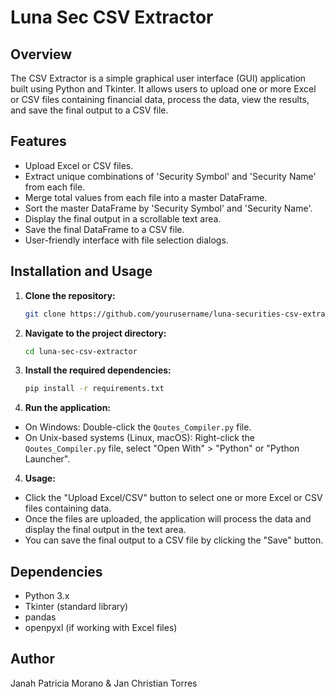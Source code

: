 # Luna Sec CSV Extractor

## Overview
The CSV Extractor is a simple graphical user interface (GUI) application built using Python and Tkinter. It allows users to upload one or more Excel or CSV files containing financial data, process the data, view the results, and save the final output to a CSV file.

## Features
- Upload Excel or CSV files.
- Extract unique combinations of 'Security Symbol' and 'Security Name' from each file.
- Merge total values from each file into a master DataFrame.
- Sort the master DataFrame by 'Security Symbol' and 'Security Name'.
- Display the final output in a scrollable text area.
- Save the final DataFrame to a CSV file.
- User-friendly interface with file selection dialogs.

## Installation and Usage
1. **Clone the repository:**
   ```bash
   git clone https://github.com/yourusername/luna-securities-csv-extractor.git
2. **Navigate to the project directory:**
   ```bash
   cd luna-sec-csv-extractor

3. **Install the required dependencies:**
   ```bash
   pip install -r requirements.txt

3. **Run the application:**
- On Windows: Double-click the `Qoutes_Compiler.py` file.
- On Unix-based systems (Linux, macOS): Right-click the `Qoutes_Compiler.py` file, select "Open With" > "Python" or "Python Launcher".

4. **Usage:**
- Click the "Upload Excel/CSV" button to select one or more Excel or CSV files containing data.
- Once the files are uploaded, the application will process the data and display the final output in the text area.
- You can save the final output to a CSV file by clicking the "Save" button.

## Dependencies
- Python 3.x
- Tkinter (standard library)
- pandas
- openpyxl (if working with Excel files)

## Author
Janah Patricia Morano & Jan Christian Torres
